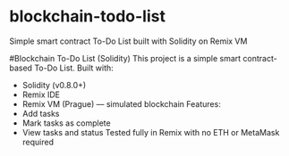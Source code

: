 # blockchain-todo-list
Simple smart contract To-Do List built with Solidity on Remix VM


#Blockchain To-Do List (Solidity)
This project is a simple smart contract-based To-Do List.
Built with:
- Solidity (v0.8.0+)
- Remix IDE
- Remix VM (Prague) — simulated blockchain
Features:
- Add tasks
- Mark tasks as complete
- View tasks and status
Tested fully in Remix with no ETH or MetaMask required
